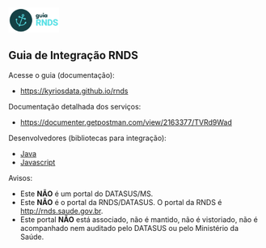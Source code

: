 <img src="./media/guia.png" width="100px">

## Guia de Integração RNDS

Acesse o guia (documentação):

- https://kyriosdata.github.io/rnds

Documentação detalhada dos serviços:

- https://documenter.getpostman.com/view/2163377/TVRd9Wad

Desenvolvedores (bibliotecas para integração):

- [Java](projetos/lib)
- [Javascript](./projetos/rnds-js)

Avisos:

- Este **NÃO** é um portal do DATASUS/MS.
- Este **NÃO** é o portal da RNDS/DATASUS. O portal da RNDS é http://rnds.saude.gov.br.
- Este portal **NÃO** está associado, não é mantido, não é vistoriado, não é acompanhado nem auditado pelo DATASUS ou pelo Ministério da Saúde.
